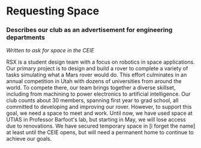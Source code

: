 # Requesting Space
### Describes our club as an advertisement for engineering departments
*Written to ask for space in the CEIE*

RSX is a student design team with a focus on robotics in space applications. Our primary project is to design and build a rover to complete a variety of tasks simulating what a Mars rover would do. This effort culminates in an annual competition in Utah with dozens of universities from around the world. To compete there, our team brings together a diverse skillset, including from machining to power electronics to artificial intelligence. Our club counts about 30 members, spanning first year to grad school, all committed to developing and improving our rover. However, to support this goal, we need a space to meet and work. Until now, we have used space at UTIAS in Professor Barfoot's lab, but starting in May, we will lose access due to renovations. We have secured temporary space in [i forget the name] at least until the CEIE opens, but will need a permanent home to continue to achieve our goals.
